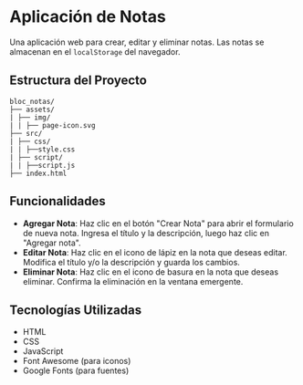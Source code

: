 # Aplicación de Notas

Una aplicación web para crear, editar y eliminar notas. Las notas se almacenan en el `localStorage` del navegador.

## Estructura del Proyecto
```
bloc_notas/
├── assets/
| ├── img/
| | ├── page-icon.svg
├── src/ 
| ├── css/ 
| | ├──style.css 
| ├── script/ 
| | ├──script.js
├── index.html
```

## Funcionalidades

- **Agregar Nota**: Haz clic en el botón "Crear Nota" para abrir el formulario de nueva nota. Ingresa el título y la descripción, luego haz clic en "Agregar nota".
- **Editar Nota**: Haz clic en el icono de lápiz en la nota que deseas editar. Modifica el título y/o la descripción y guarda los cambios.
- **Eliminar Nota**: Haz clic en el icono de basura en la nota que deseas eliminar. Confirma la eliminación en la ventana emergente.



## Tecnologías Utilizadas

- HTML
- CSS
- JavaScript
- Font Awesome (para iconos)
- Google Fonts (para fuentes)